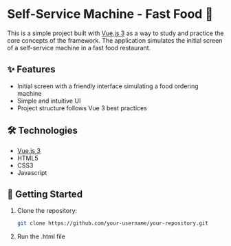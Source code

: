# Self-Service Machine - Fast Food 🍔

This is a simple project built with [Vue.js 3](https://vuejs.org/) as a way to study and practice the core concepts of the framework. The application simulates the initial screen of a self-service machine in a fast food restaurant.

## ✨ Features

- Initial screen with a friendly interface simulating a food ordering machine
- Simple and intuitive UI
- Project structure follows Vue 3 best practices

## 🛠️ Technologies

- [Vue.js 3](https://vuejs.org/)
- HTML5
- CSS3
- Javascript

## 🚀 Getting Started

1. Clone the repository:
   ```bash
   git clone https://github.com/your-username/your-repository.git
2. Run the .html file
